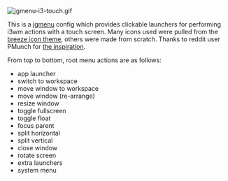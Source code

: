 ![jgmenu-i3-touch.gif](https://raw.githubusercontent.com/throwyourboatsgently/.config/master/jgmenu/i3-touch/jgmenu.gif)

This is a [jgmenu](https://github.com/johanmalm/jgmenu) config which provides clickable launchers for performing i3wm actions with a touch screen. Many icons used were pulled from the [breeze icon theme](https://github.com/KDE/breeze-icons), others were made from scratch. Thanks to reddit user PMunch for [the inspiration](https://www.reddit.com/r/i3wm/comments/52wgst/i3_with_touch_controls/).

From top to bottom, root menu actions are as follows:

* app launcher
* switch to workspace
* move window to workspace
* move window (re-arrange)
* resize window
* toggle fullscreen
* toggle float
* focus parent
* split horizontal
* split vertical
* close window
* rotate screen
* extra launchers
* system menu
